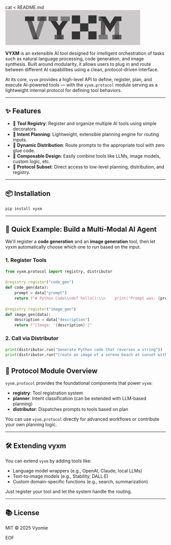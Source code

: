 cat <<EOF > README.md
![VYXM Logo](logo.png)

**VYXM** is an extensible AI tool designed for intelligent orchestration of tasks such as natural language processing, code generation, and image synthesis. Built around modularity, it allows users to plug in and route between different AI capabilities using a clean, protocol-driven interface.

At its core, `vyxm` provides a high-level API to define, register, plan, and execute AI-powered tools — with the `vyxm.protocol` module serving as a lightweight internal protocol for defining tool behaviors.

---

## ✨ Features

- 🔌 **Tool Registry**: Register and organize multiple AI tools using simple decorators.
- 🧠 **Intent Planning**: Lightweight, extensible planning engine for routing inputs.
- 🔀 **Dynamic Distribution**: Route prompts to the appropriate tool with zero glue code.
- 🧩 **Composable Design**: Easily combine tools like LLMs, image models, custom logic, etc.
- 🧱 **Protocol Subset**: Direct access to low-level planning, distribution, and registry.

---

## 📦 Installation

```bash
pip install vyxm
```

---

## 🧠 Quick Example: Build a Multi-Modal AI Agent

We'll register a **code generation** and an **image generation** tool, then let vyxm automatically choose which one to run based on the input.

### 1. Register Tools

```python
from vyxm.protocol import registry, distributor

@registry.register("code_gen")
def code_gen(data):
    prompt = data["prompt"]
    return f"# Python Code\\ndef hello():\\n    print('Prompt was: {prompt}')"

@registry.register("image_gen")
def image_gen(data):
    description = data["description"]
    return f"[Image: '{description}']"
```

### 2. Call via Distributor

```python
print(distributor.run("Generate Python code that reverses a string"))
print(distributor.run("Create an image of a serene beach at sunset with floating lanterns"))
```

## 📂 Protocol Module Overview

`vyxm.protocol` provides the foundational components that power `vyxm`:

- **registry**: Tool registration system
- **planner**: Intent classification (can be extended with LLM-based planning)
- **distributor**: Dispatches prompts to tools based on plan

You can use `vyxm.protocol` directly for advanced workflows or contribute your own planning logic.

---

## 🛠️ Extending vyxm

You can extend `vyxm` by adding tools like:

- Language model wrappers (e.g., OpenAI, Claude, local LLMs)
- Text-to-image models (e.g., Stability, DALL·E)
- Custom domain-specific functions (e.g., search, summarization)

Just register your tool and let the system handle the routing.

---

## 📚 License

MIT © 2025 Vyomie

EOF
